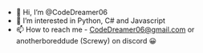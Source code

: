 - 👋 Hi, I’m @CodeDreamer06
- 👀 I’m interested in Python, C# and Javascript
- 📫 How to reach me - CodeDreamer06@gmail.com or anotherboreddude (Screwy) on discord 😀
